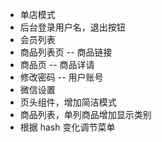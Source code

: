 * 单店模式
* 后台登录用户名，退出按钮
* 会员列表
* 商品列表页 -- 商品链接
* 商品页 -- 商品详请
* 修改密码 -- 用户账号
* 微信设置
* 页头组件，增加简洁模式
* 商品列表，单列商品增加显示类别
* 根据 hash 变化调节菜单